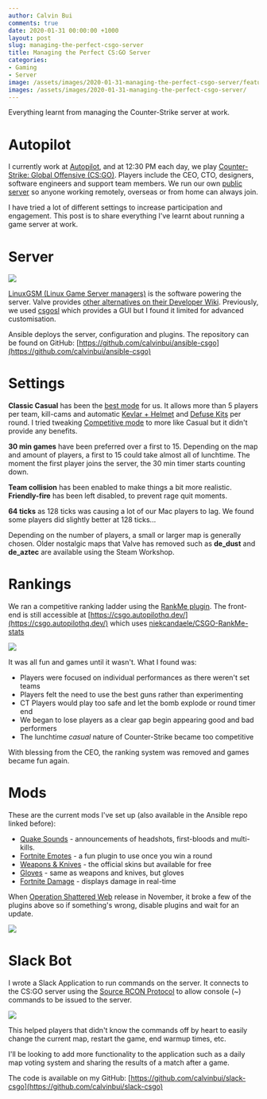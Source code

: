 ```yaml
---
author: Calvin Bui
comments: true
date: 2020-01-31 00:00:00 +1000
layout: post
slug: managing-the-perfect-csgo-server
title: Managing the Perfect CS:GO Server
categories:
- Gaming
- Server
image: /assets/images/2020-01-31-managing-the-perfect-csgo-server/featured-image.jpg
images: /assets/images/2020-01-31-managing-the-perfect-csgo-server/
---
```


Everything learnt from managing the Counter-Strike server at work.

<!-- more -->

# Autopilot

I currently work at [Autopilot](https://autopilothq.com/), and at 12:30 PM each day, we play [Counter-Strike: Global Offensive (CS:GO)](https://store.steampowered.com/app/730/CounterStrike_Global_Offensive/). Players include the CEO, CTO, designers, software engineers and support team members. We run our own [public server](https://www.gametracker.com/server_info/49.255.175.50:27015/) so anyone working remotely, overseas or from home can always join.

I have tried a lot of different settings to increase participation and engagement. This post is to share everything I've learnt about running a game server at work.

# Server

[![]({{page.images}}linuxgsm.png)]({{page.images}}linuxgsm.png)

[LinuxGSM (Linux Game Server managers)](https://linuxgsm.com/) is the software powering the server. Valve provides [other alternatives on their Developer Wiki](https://developer.valvesoftware.com/wiki/Counter-Strike:_Global_Offensive_Dedicated_Servers). Previously, we used [csgosl](https://github.com/lenosisnickerboa/csgosl) which provides a GUI but I found it limited for advanced customisation.

Ansible deploys the server, configuration and plugins. The repository can be found on GitHub: [https://github.com/calvinbui/ansible-csgo](https://github.com/calvinbui/ansible-csgo)

# Settings

**Classic Casual** has been the [best mode](https://counterstrike.fandom.com/wiki/Casual) for us. It allows more than 5 players per team, kill-cams and automatic [Kevlar + Helmet](https://counterstrike.fandom.com/wiki/Kevlar_%2B_Helmet) and  [Defuse Kits](https://counterstrike.fandom.com/wiki/Defuse_Kit) per round. I tried tweaking [Competitive mode](https://counterstrike.fandom.com/wiki/Competitive) to more like Casual but it didn't provide any benefits.

**30 min games** have been preferred over a first to 15. Depending on the map and amount of players, a first to 15 could take almost all of lunchtime. The moment the first player joins the server, the 30 min timer starts counting down.

**Team collision** has been enabled to make things a bit more realistic. **Friendly-fire** has been left disabled, to prevent rage quit moments.

**64 ticks** as 128 ticks was causing a lot of our Mac players to lag. We found some players did slightly better at 128 ticks...

Depending on the number of players, a small or larger map is generally chosen. Older nostalgic maps that Valve has removed such as **de_dust** and **de_aztec** are available using the Steam Workshop.

# Rankings

We ran a competitive ranking ladder using the [RankMe plugin](https://forums.alliedmods.net/showthread.php?p=2467665). The front-end is still accessible at [https://csgo.autopilothq.dev/](https://csgo.autopilothq.dev/) which uses [niekcandaele/CSGO-RankMe-stats](https://github.com/niekcandaele/CSGO-RankMe-stats)

[![]({{page.images}}rankme.png)]({{page.images}}rankme.png)

It was all fun and games until it wasn't. What I found was:

- Players were focused on individual performances as there weren't set teams
- Players felt the need to use the best guns rather than experimenting
- CT Players would play too safe and let the bomb explode or round timer end
- We began to lose players as a clear gap begin appearing good and bad performers
- The lunchtime _casual_ nature of Counter-Strike became too competitive

With blessing from the CEO, the ranking system was removed and games became fun again.

# Mods

These are the current mods I've set up (also available in the Ansible repo linked before):

- [Quake Sounds](https://forums.alliedmods.net/showthread.php?t=224316) - announcements of headshots, first-bloods and multi-kills.
- [Fortnite Emotes](https://forums.alliedmods.net/showthread.php?p=2668778) - a fun plugin to use once you win a round
- [Weapons & Knives](https://forums.alliedmods.net/showthread.php?t=298770) - the official skins but available for free
- [Gloves](https://forums.alliedmods.net/showthread.php?t=299977) - same as weapons and knives, but gloves
- [Fortnite Damage](https://forums.alliedmods.net/showthread.php?t=309218) - displays damage in real-time

When [Operation Shattered Web](https://counter-strike.net/shatteredweb) release in November, it broke a few of the plugins above so if something's wrong, disable plugins and wait for an update.

[![]({{page.images}}weaponskin.jpg)]({{page.images}}weaponskin.jpg)

# Slack Bot

I wrote a Slack Application to run commands on the server. It connects to the CS:GO server using the [Source RCON Protocol](https://developer.valvesoftware.com/wiki/Source_RCON_Protocol) to allow console (~) commands to be issued to the server.

[![]({{page.images}}slack-bot.png)]({{page.images}}slack-bot.png)

This helped players that didn't know the commands off by heart to easily change the current map, restart the game, end warmup times, etc.

I'll be looking to add more functionality to the application such as a daily map voting system and sharing the results of a match after a game.

The code is available on my GitHub: [https://github.com/calvinbui/slack-csgo](https://github.com/calvinbui/slack-csgo)
